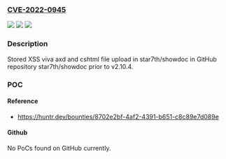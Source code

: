 ### [CVE-2022-0945](https://cve.mitre.org/cgi-bin/cvename.cgi?name=CVE-2022-0945)
![](https://img.shields.io/static/v1?label=Product&message=star7th%2Fshowdoc&color=blue)
![](https://img.shields.io/static/v1?label=Version&message=n%2Fa&color=blue)
![](https://img.shields.io/static/v1?label=Vulnerability&message=CWE-434%20Unrestricted%20Upload%20of%20File%20with%20Dangerous%20Type&color=brighgreen)

### Description

Stored XSS viva axd and cshtml file upload in star7th/showdoc in GitHub repository star7th/showdoc prior to v2.10.4.

### POC

#### Reference
- https://huntr.dev/bounties/8702e2bf-4af2-4391-b651-c8c89e7d089e

#### Github
No PoCs found on GitHub currently.

